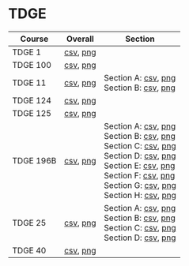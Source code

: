 # TDGE

| Course | Overall | Section |
| ------ | ------- | ------- |
| TDGE 1 | [csv](https://github.com/UCSD-Historical-Enrollment-Data/2025Spring/blob/main/overall/TDGE%201.csv), [png](https://raw.githubusercontent.com/UCSD-Historical-Enrollment-Data/2025Spring/main/plot_overall/TDGE%201.png) |  |
| TDGE 100 | [csv](https://github.com/UCSD-Historical-Enrollment-Data/2025Spring/blob/main/overall/TDGE%20100.csv), [png](https://raw.githubusercontent.com/UCSD-Historical-Enrollment-Data/2025Spring/main/plot_overall/TDGE%20100.png) |  |
| TDGE 11 | [csv](https://github.com/UCSD-Historical-Enrollment-Data/2025Spring/blob/main/overall/TDGE%2011.csv), [png](https://raw.githubusercontent.com/UCSD-Historical-Enrollment-Data/2025Spring/main/plot_overall/TDGE%2011.png) | Section A: [csv](https://github.com/UCSD-Historical-Enrollment-Data/2025Spring/blob/main/section/TDGE%2011_A.csv), [png](https://raw.githubusercontent.com/UCSD-Historical-Enrollment-Data/2025Spring/main/plot_section/TDGE%2011_A.png)<br>Section B: [csv](https://github.com/UCSD-Historical-Enrollment-Data/2025Spring/blob/main/section/TDGE%2011_B.csv), [png](https://raw.githubusercontent.com/UCSD-Historical-Enrollment-Data/2025Spring/main/plot_section/TDGE%2011_B.png) |
| TDGE 124 | [csv](https://github.com/UCSD-Historical-Enrollment-Data/2025Spring/blob/main/overall/TDGE%20124.csv), [png](https://raw.githubusercontent.com/UCSD-Historical-Enrollment-Data/2025Spring/main/plot_overall/TDGE%20124.png) |  |
| TDGE 125 | [csv](https://github.com/UCSD-Historical-Enrollment-Data/2025Spring/blob/main/overall/TDGE%20125.csv), [png](https://raw.githubusercontent.com/UCSD-Historical-Enrollment-Data/2025Spring/main/plot_overall/TDGE%20125.png) |  |
| TDGE 196B | [csv](https://github.com/UCSD-Historical-Enrollment-Data/2025Spring/blob/main/overall/TDGE%20196B.csv), [png](https://raw.githubusercontent.com/UCSD-Historical-Enrollment-Data/2025Spring/main/plot_overall/TDGE%20196B.png) | Section A: [csv](https://github.com/UCSD-Historical-Enrollment-Data/2025Spring/blob/main/section/TDGE%20196B_A.csv), [png](https://raw.githubusercontent.com/UCSD-Historical-Enrollment-Data/2025Spring/main/plot_section/TDGE%20196B_A.png)<br>Section B: [csv](https://github.com/UCSD-Historical-Enrollment-Data/2025Spring/blob/main/section/TDGE%20196B_B.csv), [png](https://raw.githubusercontent.com/UCSD-Historical-Enrollment-Data/2025Spring/main/plot_section/TDGE%20196B_B.png)<br>Section C: [csv](https://github.com/UCSD-Historical-Enrollment-Data/2025Spring/blob/main/section/TDGE%20196B_C.csv), [png](https://raw.githubusercontent.com/UCSD-Historical-Enrollment-Data/2025Spring/main/plot_section/TDGE%20196B_C.png)<br>Section D: [csv](https://github.com/UCSD-Historical-Enrollment-Data/2025Spring/blob/main/section/TDGE%20196B_D.csv), [png](https://raw.githubusercontent.com/UCSD-Historical-Enrollment-Data/2025Spring/main/plot_section/TDGE%20196B_D.png)<br>Section E: [csv](https://github.com/UCSD-Historical-Enrollment-Data/2025Spring/blob/main/section/TDGE%20196B_E.csv), [png](https://raw.githubusercontent.com/UCSD-Historical-Enrollment-Data/2025Spring/main/plot_section/TDGE%20196B_E.png)<br>Section F: [csv](https://github.com/UCSD-Historical-Enrollment-Data/2025Spring/blob/main/section/TDGE%20196B_F.csv), [png](https://raw.githubusercontent.com/UCSD-Historical-Enrollment-Data/2025Spring/main/plot_section/TDGE%20196B_F.png)<br>Section G: [csv](https://github.com/UCSD-Historical-Enrollment-Data/2025Spring/blob/main/section/TDGE%20196B_G.csv), [png](https://raw.githubusercontent.com/UCSD-Historical-Enrollment-Data/2025Spring/main/plot_section/TDGE%20196B_G.png)<br>Section H: [csv](https://github.com/UCSD-Historical-Enrollment-Data/2025Spring/blob/main/section/TDGE%20196B_H.csv), [png](https://raw.githubusercontent.com/UCSD-Historical-Enrollment-Data/2025Spring/main/plot_section/TDGE%20196B_H.png) |
| TDGE 25 | [csv](https://github.com/UCSD-Historical-Enrollment-Data/2025Spring/blob/main/overall/TDGE%2025.csv), [png](https://raw.githubusercontent.com/UCSD-Historical-Enrollment-Data/2025Spring/main/plot_overall/TDGE%2025.png) | Section A: [csv](https://github.com/UCSD-Historical-Enrollment-Data/2025Spring/blob/main/section/TDGE%2025_A.csv), [png](https://raw.githubusercontent.com/UCSD-Historical-Enrollment-Data/2025Spring/main/plot_section/TDGE%2025_A.png)<br>Section B: [csv](https://github.com/UCSD-Historical-Enrollment-Data/2025Spring/blob/main/section/TDGE%2025_B.csv), [png](https://raw.githubusercontent.com/UCSD-Historical-Enrollment-Data/2025Spring/main/plot_section/TDGE%2025_B.png)<br>Section C: [csv](https://github.com/UCSD-Historical-Enrollment-Data/2025Spring/blob/main/section/TDGE%2025_C.csv), [png](https://raw.githubusercontent.com/UCSD-Historical-Enrollment-Data/2025Spring/main/plot_section/TDGE%2025_C.png)<br>Section D: [csv](https://github.com/UCSD-Historical-Enrollment-Data/2025Spring/blob/main/section/TDGE%2025_D.csv), [png](https://raw.githubusercontent.com/UCSD-Historical-Enrollment-Data/2025Spring/main/plot_section/TDGE%2025_D.png) |
| TDGE 40 | [csv](https://github.com/UCSD-Historical-Enrollment-Data/2025Spring/blob/main/overall/TDGE%2040.csv), [png](https://raw.githubusercontent.com/UCSD-Historical-Enrollment-Data/2025Spring/main/plot_overall/TDGE%2040.png) |  |
